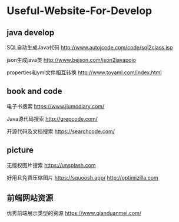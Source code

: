 # Useful-Website-For-Develop

## java develop
SQL自动生成Java代码
http://www.autojcode.com/code/sql2class.jsp

json生成java类
http://www.bejson.com/json2javapojo

properties和yml文件相互转换
http://www.toyaml.com/index.html


## book and code
电子书搜索
https://www.jiumodiary.com/

Java源代码搜索
http://grepcode.com/

开源代码及文档搜索
https://searchcode.com/


## picture
无版权图片搜索
https://unsplash.com

好用且免费压缩图片
https://squoosh.app/
http://optimizilla.com


## 前端网站资源
优秀前端展示类型的资源
https://www.qianduanmei.com/

